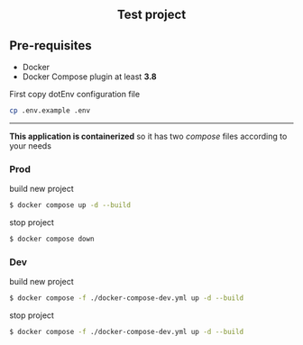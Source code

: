 <h2 align="center">Test project</h2>

## Pre-requisites

- Docker
- Docker Compose plugin at least __3.8__

First copy dotEnv configuration file

``` bash
cp .env.example .env
```

************************

__This application is containerized__
so it has two *compose* files according to your needs

### Prod

build new project

```bash
$ docker compose up -d --build
```

stop project

```bash
$ docker compose down
```

### Dev

build new project

```bash
$ docker compose -f ./docker-compose-dev.yml up -d --build
```

stop project

```bash
$ docker compose -f ./docker-compose-dev.yml up -d --build
```

